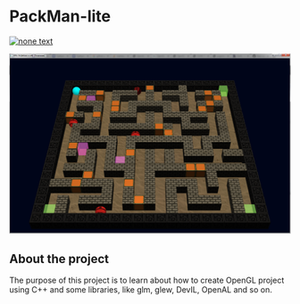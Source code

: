 # PackMan-lite

[![none text](https://img.shields.io/website-up-down-green-red/http/perso.crans.org.svg)](http://perso.crans.org/)


![Screen of game](https://github.com/MaDRaGe/OpenGL-Game-Packman-lite/blob/master/Packman.PNG?raw=true)

## About the project
The purpose of this project is to learn about how to create OpenGL project using C++ and some libraries, like glm, glew, DevIL, OpenAL and so on.
